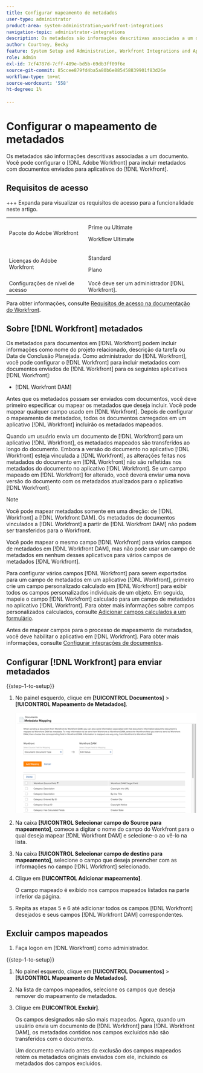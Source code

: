 ```yaml
---
title: Configurar mapeamento de metadados
user-type: administrator
product-area: system-administration;workfront-integrations
navigation-topic: administrator-integrations
description: Os metadados são informações descritivas associadas a um documento. Você pode configurar [!DNL Adobe Workfront] para incluir metadados com documentos enviados para [!DNL Workfront] aplicativos.
author: Courtney, Becky
feature: System Setup and Administration, Workfront Integrations and Apps
role: Admin
exl-id: 7cf4787d-7cff-489e-bd5b-69db3ff09f6e
source-git-commit: 85ccee879fd4ba5a80b6e885458839901f83d26e
workflow-type: tm+mt
source-wordcount: '558'
ht-degree: 1%

---
```


# Configurar o mapeamento de metadados

Os metadados são informações descritivas associadas a um documento. Você pode configurar o [!DNL Adobe Workfront] para incluir metadados com documentos enviados para aplicativos do [!DNL Workfront].

## Requisitos de acesso

+++ Expanda para visualizar os requisitos de acesso para a funcionalidade neste artigo.

<table>
  <tr>
   <td>Pacote do Adobe Workfront
   </td>
   <td> <p>Prime ou Ultimate</p>
    <p>Workflow Ultimate</p>
   </td>
  </tr>
  <tr>
   <td>Licenças do Adobe Workfront
   </td>
   <td><p>Standard</p>
   <p>Plano</p>
   </td>
  </tr>
   <tr>
   <td>Configurações de nível de acesso
   </td>
   <td>Você deve ser um administrador [!DNL Workfront].
   </td>
  </tr>
</table>

Para obter informações, consulte [Requisitos de acesso na documentação do Workfront](/help/quicksilver/administration-and-setup/add-users/access-levels-and-object-permissions/access-level-requirements-in-documentation.md).

## Sobre [!DNL Workfront] metadados

Os metadados para documentos em [!DNL Workfront] podem incluir informações como nome do projeto relacionado, descrição da tarefa ou Data de Conclusão Planejada. Como administrador do [!DNL Workfront], você pode configurar o [!DNL Workfront] para incluir metadados com documentos enviados de [!DNL Workfront] para os seguintes aplicativos [!DNL Workfront]:

* [!DNL Workfront DAM]

Antes que os metadados possam ser enviados com documentos, você deve primeiro especificar ou mapear os metadados que deseja incluir. Você pode mapear qualquer campo usado em [!DNL Workfront]. Depois de configurar o mapeamento de metadados, todos os documentos carregados em um aplicativo [!DNL Workfront] incluirão os metadados mapeados.

Quando um usuário envia um documento de [!DNL Workfront] para um aplicativo [!DNL Workfront], os metadados mapeados são transferidos ao longo do documento. Embora a versão do documento no aplicativo [!DNL Workfront] esteja vinculada a [!DNL Workfront], as alterações feitas nos metadados do documento em [!DNL Workfront] não são refletidas nos metadados do documento no aplicativo [!DNL Workfront]. Se um campo mapeado em [!DNL Workfront] for alterado, você deverá enviar uma nova versão do documento com os metadados atualizados para o aplicativo [!DNL Workfront].

>[!NOTE]
>
>Você pode mapear metadados somente em uma direção: de [!DNL Workfront] a [!DNL Workfront DAM]. Os metadados de documentos vinculados a [!DNL Workfront] a partir de [!DNL Workfront DAM] não podem ser transferidos para o Workfront.

Você pode mapear o mesmo campo [!DNL Workfront] para vários campos de metadados em [!DNL Workfront DAM], mas não pode usar um campo de metadados em nenhum desses aplicativos para vários campos de metadados [!DNL Workfront].

Para configurar vários campos [!DNL Workfront] para serem exportados para um campo de metadados em um aplicativo [!DNL Workfront], primeiro crie um campo personalizado calculado em [!DNL Workfront] para exibir todos os campos personalizados individuais de um objeto. Em seguida, mapeie o campo [!DNL Workfront] calculado para um campo de metadados no aplicativo [!DNL Workfront]. Para obter mais informações sobre campos personalizados calculados, consulte [Adicionar campos calculados a um formulário](/help/quicksilver/administration-and-setup/customize-workfront/create-manage-custom-forms/form-designer/design-a-form/add-a-calculated-field.md).

Antes de mapear campos para o processo de mapeamento de metadados, você deve habilitar o aplicativo em [!DNL Workfront]. Para obter mais informações, consulte [Configurar integrações de documentos](../../administration-and-setup/configure-integrations/configure-document-integrations.md).

## Configurar [!DNL Workfront] para enviar metadados

{{step-1-to-setup}}

1. No painel esquerdo, clique em **[!UICONTROL Documentos]** > **[!UICONTROL Mapeamento de Metadados]**.

   ![Mapeamento de metadados](assets/metadata-mapping.png)

1. Na caixa **[!UICONTROL Selecionar campo do Source para mapeamento]**, comece a digitar o nome do campo do Workfront para o qual deseja mapear [!DNL Workfront DAM] e selecione-o ao vê-lo na lista.
1. Na caixa **[!UICONTROL Selecionar campo de destino para mapeamento]**, selecione o campo que deseja preencher com as informações no campo [!DNL Workfront] selecionado.

1. Clique em **[!UICONTROL Adicionar mapeamento]**.

   O campo mapeado é exibido nos campos mapeados listados na parte inferior da página.

1. Repita as etapas 5 e 6 até adicionar todos os campos [!DNL Workfront] desejados e seus campos [!DNL Workfront DAM] correspondentes.

## Excluir campos mapeados

1. Faça logon em [!DNL Workfront] como administrador.

{{step-1-to-setup}}

1. No painel esquerdo, clique em **[!UICONTROL Documentos]** > **[!UICONTROL Mapeamento de Metadados]**.

1. Na lista de campos mapeados, selecione os campos que deseja remover do mapeamento de metadados.
1. Clique em **[!UICONTROL Excluir]**.

   Os campos designados não são mais mapeados. Agora, quando um usuário envia um documento de [!DNL Workfront] para [!DNL Workfront DAM], os metadados contidos nos campos excluídos não são transferidos com o documento.

   Um documento enviado antes da exclusão dos campos mapeados retém os metadados originais enviados com ele, incluindo os metadados dos campos excluídos.
